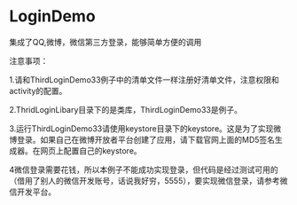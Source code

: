 # LoginDemo
集成了QQ,微博，微信第三方登录，能够简单方便的调用

注意事项：

1.请和ThirdLoginDemo33例子中的清单文件一样注册好清单文件，注意权限和activity的配置。

2.ThridLoginLibary目录下的是类库，ThirdLoginDemo33是例子。

3.运行ThirdLoginDemo33请使用keystore目录下的keystore。这是为了实现微博登录。如果自己在微博开放者平台创建了应用，请下载官网上面的MD5签名生成器。在网页上配置自己的keystore。

4微信登录需要花钱，所以本例子不能成功实现登录，但代码是经过测试可用的（借用了别人的微信开发账号，话说我好穷，5555），要实现微信登录，请参考微信开发平台。
